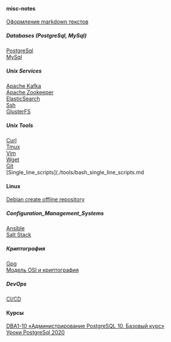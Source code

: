 #### misc-notes
[Оформление markdown текстов](./tools/markdown.txt)


##### Databases (PostgreSql, MySql)
[PostgreSql](./databases/postgresql.md)</br>
[MySql](./databases/mysql.md)</br>

##### Unix Services
[Apache Kafka](./unix_services/apache_kafka.md) </br>
[Apache Zookeeper](./unix_services/apache_zookeeper.md)</br>
[ElasticSearch](./unix_services/elasticsearch.md)</br>
[Ssh](./unix_services/ssh.md)</br>
[GlusterFS](./unix_services/glusterfs.md)</br>


##### Unix Tools
[Curl](./tools/curl.md)</br>
[Tmux](./tools/tmux.md) </br>
[Vim](./tools/vim.md)</br>
[Wget](./tools/wget.md)</br>
[Git](./tools/git.md)</br>
[Single_line_scripts](./tools/bash_single_line_scripts.md</br>


#### Linux
[Debian create offline repository](./linux/debian_offline_repository.md) </br>

##### Configuration_Management_Systems
[Ansible](./configuration_management_systems/ansible.md) </br>
[Salt Stack](./configuration_management_systems/SaltStack.md) </br>


##### Криптография
[Gpg](./cryptography/gpg.md)</br>
[Модель OSI и криптография](./cryptography/osi_crypto.md)</br>

##### DevOps
[CI/CD](./devops/ci_cd.md)</br>


#### Курсы
[DBA1-10 «Администрирование PostgreSQL 10. Базовый курс»](./databases/course_PostgresPro_dba1-10.md)</br>
[Уроки PostgreSql 2020](./databases/course_PostgreSQL_2020.md)</br>

